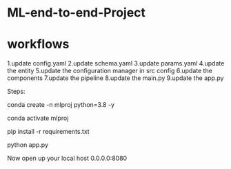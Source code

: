 # ML-end-to-end-Project

# workflows
1.update config.yaml
2.update schema.yaml
3.update params.yaml
4.update the entity
5.update the configuration manager in src config
6.update the components
7.update the pipeline
8.update the main.py
9.update the app.py


Steps:

conda create -n mlproj python=3.8 -y 

conda activate mlproj

pip install -r requirements.txt

python app.py

Now open up your local host 0.0.0.0:8080